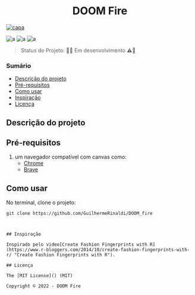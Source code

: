 <h1 align="center">DOOM Fire</h1> 

[![capa](img/capa.png "capa")](https://www.nytimes.com/newsgraphics/2014/02/14/fashion-week-editors-picks/index.html "capa") 

![a](https://img.shields.io/static/v1?label=JavaScript&message=%20&color=yellow&style=for-the-badge&logo=)
![a](https://img.shields.io/static/v1?label=HTML5&message=%20&color=orange&style=for-the-badge&logo=)
![a](https://img.shields.io/static/v1?label=CSS3&message=%20&color=purple&style=for-the-badge&logo=)

> Status do Projeto: 🚧👷‍ Em desenvolvimento ⚠️🚧 

### Sumário 

- [Descrição do projeto](#descrição-do-projeto)
- [Pré-requisitos](#pré-requisitos)
- [Como usar](#como-usar)
- [Inspiração](#inspiração)
- [Licença](#licença)
 


## Descrição do projeto 

<p align="justify">
	
</p>


## Pré-requisitos

1. um navegador compatível com canvas como:
	- [Chrome](https://www.google.pt/intl/pt-PT/chrome/?brand=ISCS&gclsrc=ds&gclsrc=ds)
	- [Brave](https://brave.com/download/)


## Como usar

No terminal, clone o projeto: 

```
git clone https://github.com/GuilhermeRinaldi/DOOM_fire



## Inspiração

Inspirado pelo video[Create Fashion Fingerprints with R](https://www.r-bloggers.com/2014/10/create-fashion-fingerprints-with-r/ "Create Fashion Fingerprints with R").

## Licença 

The [MIT License]() (MIT)

Copyright © 2022 - DOOM Fire
                                                      
